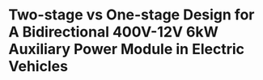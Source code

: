 # Two-stage vs One-stage Design for A Bidirectional 400V-12V 6kW Auxiliary Power Module in Electric Vehicles
